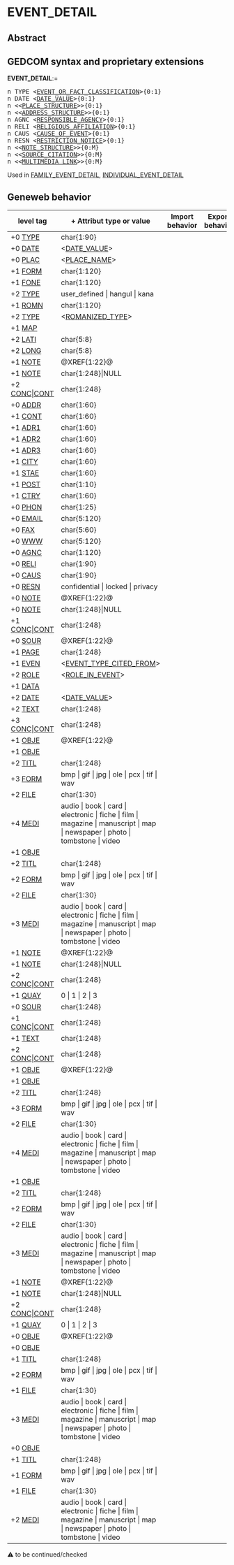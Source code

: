 ﻿# EVENT_DETAIL
## Abstract

## GEDCOM syntax and proprietary extensions

**EVENT_DETAIL**:=
<pre>
n TYPE &lt;<a href=Ged.EVENT_OR_FACT_CLASSIFICATION.md>EVENT_OR_FACT_CLASSIFICATION</a>&gt;{0:1}
n DATE &lt;<a href=Ged.DATE_VALUE.md>DATE_VALUE</a>&gt;{0:1}
n &lt;&lt;<a href=Ged.PLACE_STRUCTURE.md>PLACE_STRUCTURE</a>&gt;&gt;{0:1}
n &lt;&lt;<a href=Ged.ADDRESS_STRUCTURE.md>ADDRESS_STRUCTURE</a>&gt;&gt;{0:1}
n AGNC &lt;<a href=Ged.RESPONSIBLE_AGENCY.md>RESPONSIBLE_AGENCY</a>&gt;{0:1}
n RELI &lt;<a href=Ged.RELIGIOUS_AFFILIATION.md>RELIGIOUS_AFFILIATION</a>&gt;{0:1}
n CAUS &lt;<a href=Ged.CAUSE_OF_EVENT.md>CAUSE_OF_EVENT</a>&gt;{0:1}
n RESN &lt;<a href=Ged.RESTRICTION_NOTICE.md>RESTRICTION_NOTICE</a>&gt;{0:1}
n &lt;&lt;<a href=Ged.NOTE_STRUCTURE.md>NOTE_STRUCTURE</a>&gt;&gt;{0:M}
n &lt;&lt;<a href=Ged.SOURCE_CITATION.md>SOURCE_CITATION</a>&gt;&gt;{0:M}
n &lt;&lt;<a href=Ged.MULTIMEDIA_LINK.md>MULTIMEDIA_LINK</a>&gt;&gt;{0:M}
</pre>
Used in <a href=Ged.FAMILY_EVENT_DETAIL.md>FAMILY_EVENT_DETAIL</a>, <a href=Ged.INDIVIDUAL_EVENT_DETAIL.md>INDIVIDUAL_EVENT_DETAIL</a><br />


## Geneweb behavior

level tag  | + Attribut type or value | Import behavior | Export behavior  | Comment 
---------- | ------------- | :---------------: | :-----------------:| -----------
+0 <a href=Ged.GLOSSARY.md#type>TYPE</a> | char{1:90} | | |
+0 <a href=Ged.GLOSSARY.md#date>DATE</a> | &lt;<a href=Ged.DATE_VALUE.md>DATE_VALUE</a>&gt; | | |
+0 <a href=Ged.GLOSSARY.md#plac>PLAC</a> | &lt;<a href=Ged.PLACE_NAME.md>PLACE_NAME</a>&gt; | | |
+1 <a href=Ged.GLOSSARY.md#form>FORM</a> | char{1:120} | | |
+1 <a href=Ged.GLOSSARY.md#fone>FONE</a> | char{1:120} | | |
+2 <a href=Ged.GLOSSARY.md#type>TYPE</a> |  user_defined \| hangul \| kana | | |
+1 <a href=Ged.GLOSSARY.md#romn>ROMN</a> | char{1:120} | | |
+2 <a href=Ged.GLOSSARY.md#type>TYPE</a> | &lt;<a href=Ged.ROMANIZED_TYPE.md>ROMANIZED_TYPE</a>&gt; | | |
+1 <a href=Ged.GLOSSARY.md#map>MAP</a> |  | | |
+2 <a href=Ged.GLOSSARY.md#lati>LATI</a> | char{5:8} | | |
+2 <a href=Ged.GLOSSARY.md#long>LONG</a> | char{5:8} | | |
+1 <a href=Ged.GLOSSARY.md#note>NOTE</a> | @XREF{1:22}@ | | |
+1 <a href=Ged.GLOSSARY.md#note>NOTE</a> | char{1:248}\|NULL | | |
+2 <a href=Ged.GLOSSARY.md#conc>CONC</a>\|<a href=Ged.GLOSSARY.md#cont>CONT</a> | char{1:248} | | |
+0 <a href=Ged.GLOSSARY.md#addr>ADDR</a> | char{1:60} | | |
+1 <a href=Ged.GLOSSARY.md#cont>CONT</a> | char{1:60} | | |
+1 <a href=Ged.GLOSSARY.md#adr1>ADR1</a> | char{1:60} | | |
+1 <a href=Ged.GLOSSARY.md#adr2>ADR2</a> | char{1:60} | | |
+1 <a href=Ged.GLOSSARY.md#adr3>ADR3</a> | char{1:60} | | |
+1 <a href=Ged.GLOSSARY.md#city>CITY</a> | char{1:60} | | |
+1 <a href=Ged.GLOSSARY.md#stae>STAE</a> | char{1:60} | | |
+1 <a href=Ged.GLOSSARY.md#post>POST</a> | char{1:10} | | |
+1 <a href=Ged.GLOSSARY.md#ctry>CTRY</a> | char{1:60} | | |
+0 <a href=Ged.GLOSSARY.md#phon>PHON</a> | char{1:25} | | |
+0 <a href=Ged.GLOSSARY.md#email>EMAIL</a> | char{5:120} | | |
+0 <a href=Ged.GLOSSARY.md#fax>FAX</a> | char{5:60} | | |
+0 <a href=Ged.GLOSSARY.md#www>WWW</a> | char{5:120} | | |
+0 <a href=Ged.GLOSSARY.md#agnc>AGNC</a> | char{1:120} | | |
+0 <a href=Ged.GLOSSARY.md#reli>RELI</a> | char{1:90} | | |
+0 <a href=Ged.GLOSSARY.md#caus>CAUS</a> | char{1:90} | | |
+0 <a href=Ged.GLOSSARY.md#resn>RESN</a> | confidential \| locked \| privacy  | | |
+0 <a href=Ged.GLOSSARY.md#note>NOTE</a> | @XREF{1:22}@ | | |
+0 <a href=Ged.GLOSSARY.md#note>NOTE</a> | char{1:248}\|NULL | | |
+1 <a href=Ged.GLOSSARY.md#conc>CONC</a>\|<a href=Ged.GLOSSARY.md#cont>CONT</a> | char{1:248} | | |
+0 <a href=Ged.GLOSSARY.md#sour>SOUR</a> | @XREF{1:22}@ | | |
+1 <a href=Ged.GLOSSARY.md#page>PAGE</a> | char{1:248} | | |
+1 <a href=Ged.GLOSSARY.md#even>EVEN</a> | &lt;<a href=Ged.EVENT_TYPE_CITED_FROM.md>EVENT_TYPE_CITED_FROM</a>&gt; | | |
+2 <a href=Ged.GLOSSARY.md#role>ROLE</a> | &lt;<a href=Ged.ROLE_IN_EVENT.md>ROLE_IN_EVENT</a>&gt; | | |
+1 <a href=Ged.GLOSSARY.md#data>DATA</a> |  | | |
+2 <a href=Ged.GLOSSARY.md#date>DATE</a> | &lt;<a href=Ged.DATE_VALUE.md>DATE_VALUE</a>&gt; | | |
+2 <a href=Ged.GLOSSARY.md#text>TEXT</a> | char{1:248} | | |
+3 <a href=Ged.GLOSSARY.md#conc>CONC</a>\|<a href=Ged.GLOSSARY.md#cont>CONT</a> | char{1:248} | | |
+1 <a href=Ged.GLOSSARY.md#obje>OBJE</a> | @XREF{1:22}@ | | |
+1 <a href=Ged.GLOSSARY.md#obje>OBJE</a> |  | | |
+2 <a href=Ged.GLOSSARY.md#titl>TITL</a> | char{1:248} | | |
+3 <a href=Ged.GLOSSARY.md#form>FORM</a> |  bmp \| gif \| jpg \| ole \| pcx \| tif \| wav  | | |
+2 <a href=Ged.GLOSSARY.md#file>FILE</a> | char{1:30} | | |
+4 <a href=Ged.GLOSSARY.md#medi>MEDI</a> |  audio \| book \| card \| electronic \| fiche \| film \| magazine \| manuscript \| map \| newspaper \| photo \| tombstone \| video  | | |
+1 <a href=Ged.GLOSSARY.md#obje>OBJE</a> |  | | |
+2 <a href=Ged.GLOSSARY.md#titl>TITL</a> | char{1:248} | | |
+2 <a href=Ged.GLOSSARY.md#form>FORM</a> |  bmp \| gif \| jpg \| ole \| pcx \| tif \| wav  | | |
+2 <a href=Ged.GLOSSARY.md#file>FILE</a> | char{1:30} | | |
+3 <a href=Ged.GLOSSARY.md#medi>MEDI</a> |  audio \| book \| card \| electronic \| fiche \| film \| magazine \| manuscript \| map \| newspaper \| photo \| tombstone \| video  | | |
+1 <a href=Ged.GLOSSARY.md#note>NOTE</a> | @XREF{1:22}@ | | |
+1 <a href=Ged.GLOSSARY.md#note>NOTE</a> | char{1:248}\|NULL | | |
+2 <a href=Ged.GLOSSARY.md#conc>CONC</a>\|<a href=Ged.GLOSSARY.md#cont>CONT</a> | char{1:248} | | |
+1 <a href=Ged.GLOSSARY.md#quay>QUAY</a> |  0 \| 1 \| 2 \| 3  | | |
+0 <a href=Ged.GLOSSARY.md#sour>SOUR</a> | char{1:248} | | |
+1 <a href=Ged.GLOSSARY.md#conc>CONC</a>\|<a href=Ged.GLOSSARY.md#cont>CONT</a> | char{1:248} | | |
+1 <a href=Ged.GLOSSARY.md#text>TEXT</a> | char{1:248} | | |
+2 <a href=Ged.GLOSSARY.md#conc>CONC</a>\|<a href=Ged.GLOSSARY.md#cont>CONT</a> | char{1:248} | | |
+1 <a href=Ged.GLOSSARY.md#obje>OBJE</a> | @XREF{1:22}@ | | |
+1 <a href=Ged.GLOSSARY.md#obje>OBJE</a> |  | | |
+2 <a href=Ged.GLOSSARY.md#titl>TITL</a> | char{1:248} | | |
+3 <a href=Ged.GLOSSARY.md#form>FORM</a> |  bmp \| gif \| jpg \| ole \| pcx \| tif \| wav  | | |
+2 <a href=Ged.GLOSSARY.md#file>FILE</a> | char{1:30} | | |
+4 <a href=Ged.GLOSSARY.md#medi>MEDI</a> |  audio \| book \| card \| electronic \| fiche \| film \| magazine \| manuscript \| map \| newspaper \| photo \| tombstone \| video  | | |
+1 <a href=Ged.GLOSSARY.md#obje>OBJE</a> |  | | |
+2 <a href=Ged.GLOSSARY.md#titl>TITL</a> | char{1:248} | | |
+2 <a href=Ged.GLOSSARY.md#form>FORM</a> |  bmp \| gif \| jpg \| ole \| pcx \| tif \| wav  | | |
+2 <a href=Ged.GLOSSARY.md#file>FILE</a> | char{1:30} | | |
+3 <a href=Ged.GLOSSARY.md#medi>MEDI</a> |  audio \| book \| card \| electronic \| fiche \| film \| magazine \| manuscript \| map \| newspaper \| photo \| tombstone \| video  | | |
+1 <a href=Ged.GLOSSARY.md#note>NOTE</a> | @XREF{1:22}@ | | |
+1 <a href=Ged.GLOSSARY.md#note>NOTE</a> | char{1:248}\|NULL | | |
+2 <a href=Ged.GLOSSARY.md#conc>CONC</a>\|<a href=Ged.GLOSSARY.md#cont>CONT</a> | char{1:248} | | |
+1 <a href=Ged.GLOSSARY.md#quay>QUAY</a> |  0 \| 1 \| 2 \| 3  | | |
+0 <a href=Ged.GLOSSARY.md#obje>OBJE</a> | @XREF{1:22}@ | | |
+0 <a href=Ged.GLOSSARY.md#obje>OBJE</a> |  | | |
+1 <a href=Ged.GLOSSARY.md#titl>TITL</a> | char{1:248} | | |
+2 <a href=Ged.GLOSSARY.md#form>FORM</a> |  bmp \| gif \| jpg \| ole \| pcx \| tif \| wav  | | |
+1 <a href=Ged.GLOSSARY.md#file>FILE</a> | char{1:30} | | |
+3 <a href=Ged.GLOSSARY.md#medi>MEDI</a> |  audio \| book \| card \| electronic \| fiche \| film \| magazine \| manuscript \| map \| newspaper \| photo \| tombstone \| video  | | |
+0 <a href=Ged.GLOSSARY.md#obje>OBJE</a> |  | | |
+1 <a href=Ged.GLOSSARY.md#titl>TITL</a> | char{1:248} | | |
+1 <a href=Ged.GLOSSARY.md#form>FORM</a> |  bmp \| gif \| jpg \| ole \| pcx \| tif \| wav  | | |
+1 <a href=Ged.GLOSSARY.md#file>FILE</a> | char{1:30} | | |
+2 <a href=Ged.GLOSSARY.md#medi>MEDI</a> |  audio \| book \| card \| electronic \| fiche \| film \| magazine \| manuscript \| map \| newspaper \| photo \| tombstone \| video  | | |

:warning: to be continued/checked

